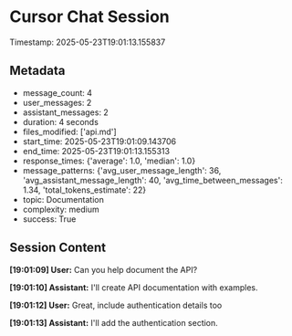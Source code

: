 # Cursor Chat Session

Timestamp: 2025-05-23T19:01:13.155837

## Metadata

- message_count: 4
- user_messages: 2
- assistant_messages: 2
- duration: 4 seconds
- files_modified: ['api.md']
- start_time: 2025-05-23T19:01:09.143706
- end_time: 2025-05-23T19:01:13.155313
- response_times: {'average': 1.0, 'median': 1.0}
- message_patterns: {'avg_user_message_length': 36, 'avg_assistant_message_length': 40, 'avg_time_between_messages': 1.34, 'total_tokens_estimate': 22}
- topic: Documentation
- complexity: medium
- success: True

## Session Content

**[19:01:09] User:** Can you help document the API?

**[19:01:10] Assistant:** I'll create API documentation with examples.

**[19:01:12] User:** Great, include authentication details too

**[19:01:13] Assistant:** I'll add the authentication section.
